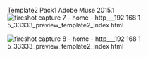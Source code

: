 Template2 Pack1 Adobe Muse 2015.1
![fireshot capture 7 - home - http___192 168 1 5_33333_preview_template2_index html](https://cloud.githubusercontent.com/assets/12902041/13375119/44687958-dd8f-11e5-911d-03f836d3ad18.png)

![fireshot capture 8 - home - http___192 168 1 5_33333_preview_template2_index html](https://cloud.githubusercontent.com/assets/12902041/13375125/6c76e484-dd8f-11e5-8da5-487f435fe526.png)
